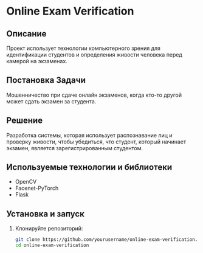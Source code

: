 # Online Exam Verification

## Описание
Проект использует технологии компьютерного зрения для идентификации студентов и определения живости человека перед камерой на экзаменах.

## Постановка Задачи
Мошенничество при сдаче онлайн экзаменов, когда кто-то другой может сдать экзамен за студента.

## Решение
Разработка системы, которая использует распознавание лиц и проверку живости, чтобы убедиться, что студент, который начинает экзамен, является зарегистрированным студентом.

## Используемые технологии и библиотеки
- OpenCV
- Facenet-PyTorch
- Flask

## Установка и запуск
1. Клонируйте репозиторий:
   ```bash
   git clone https://github.com/yourusername/online-exam-verification.git
   cd online-exam-verification
 
